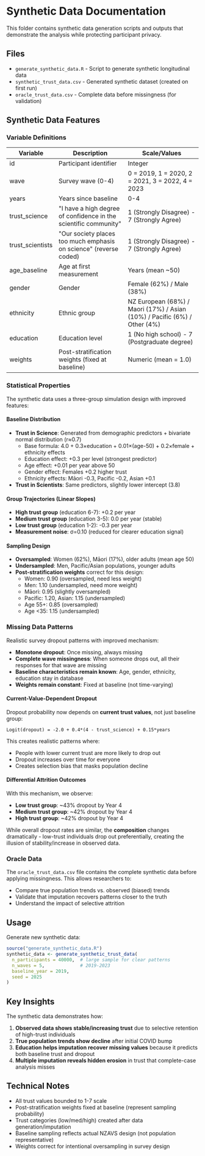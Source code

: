 # Synthetic Data Documentation

This folder contains synthetic data generation scripts and outputs that demonstrate the analysis while protecting participant privacy.

## Files

- `generate_synthetic_data.R` - Script to generate synthetic longitudinal data
- `synthetic_trust_data.csv` - Generated synthetic dataset (created on first run)
- `oracle_trust_data.csv` - Complete data before missingness (for validation)

## Synthetic Data Features

### Variable Definitions

| Variable | Description | Scale/Values |
|----------|-------------|-------------|
| id | Participant identifier | Integer |
| wave | Survey wave (0-4) | 0 = 2019, 1 = 2020, 2 = 2021, 3 = 2022, 4 = 2023 |
| years | Years since baseline | 0-4 |
| trust_science | "I have a high degree of confidence in the scientific community" | 1 (Strongly Disagree) - 7 (Strongly Agree) |
| trust_scientists | "Our society places too much emphasis on science" (reverse coded) | 1 (Strongly Disagree) - 7 (Strongly Agree) |
| age_baseline | Age at first measurement | Years (mean ~50) |
| gender | Gender | Female (62%) / Male (38%) |
| ethnicity | Ethnic group | NZ European (68%) / Maori (17%) / Asian (10%) / Pacific (6%) / Other (4%) |
| education | Education level | 1 (No high school) - 7 (Postgraduate degree) |
| weights | Post-stratification weights (fixed at baseline) | Numeric (mean = 1.0) |

### Statistical Properties

The synthetic data uses a three-group simulation design with improved features:

#### Baseline Distribution
- **Trust in Science**: Generated from demographic predictors + bivariate normal distribution (r≈0.7)
  - Base formula: 4.0 + 0.3×education + 0.01×(age-50) + 0.2×female + ethnicity effects
  - Education effect: +0.3 per level (strongest predictor)
  - Age effect: +0.01 per year above 50
  - Gender effect: Females +0.2 higher trust
  - Ethnicity effects: Māori -0.3, Pacific -0.2, Asian +0.1
- **Trust in Scientists**: Same predictors, slightly lower intercept (3.8)

#### Group Trajectories (Linear Slopes)
- **High trust group** (education 6-7): +0.2 per year
- **Medium trust group** (education 3-5): 0.0 per year (stable)
- **Low trust group** (education 1-2): -0.3 per year
- **Measurement noise**: σ=0.10 (reduced for clearer education signal)

#### Sampling Design
- **Oversampled**: Women (62%), Māori (17%), older adults (mean age 50)
- **Undersampled**: Men, Pacific/Asian populations, younger adults
- **Post-stratification weights** correct for this design:
  - Women: 0.90 (oversampled, need less weight)
  - Men: 1.10 (undersampled, need more weight)
  - Māori: 0.95 (slightly oversampled)
  - Pacific: 1.20, Asian: 1.15 (undersampled)
  - Age 55+: 0.85 (oversampled)
  - Age <35: 1.15 (undersampled)

### Missing Data Patterns

Realistic survey dropout patterns with improved mechanism:
- **Monotone dropout**: Once missing, always missing
- **Complete wave missingness**: When someone drops out, all their responses for that wave are missing
- **Baseline characteristics remain known**: Age, gender, ethnicity, education stay in database
- **Weights remain constant**: Fixed at baseline (not time-varying)

#### Current-Value-Dependent Dropout
Dropout probability now depends on **current trust values**, not just baseline group:
```
Logit(dropout) = -2.0 + 0.4*(4 - trust_science) + 0.15*years
```
This creates realistic patterns where:
- People with lower current trust are more likely to drop out
- Dropout increases over time for everyone
- Creates selection bias that masks population decline

#### Differential Attrition Outcomes
With this mechanism, we observe:
- **Low trust group**: ~43% dropout by Year 4
- **Medium trust group**: ~42% dropout by Year 4
- **High trust group**: ~42% dropout by Year 4

While overall dropout rates are similar, the **composition** changes dramatically - low-trust individuals drop out preferentially, creating the illusion of stability/increase in observed data.

### Oracle Data

The `oracle_trust_data.csv` file contains the complete synthetic data before applying missingness. This allows researchers to:
- Compare true population trends vs. observed (biased) trends
- Validate that imputation recovers patterns closer to the truth
- Understand the impact of selective attrition

## Usage

Generate new synthetic data:
```r
source("generate_synthetic_data.R")
synthetic_data <- generate_synthetic_trust_data(
  n_participants = 40000,  # large sample for clear patterns
  n_waves = 5,             # 2019-2023
  baseline_year = 2019,
  seed = 2025
)
```

## Key Insights

The synthetic data demonstrates how:
1. **Observed data shows stable/increasing trust** due to selective retention of high-trust individuals
2. **True population trends show decline** after initial COVID bump
3. **Education helps imputation recover missing values** because it predicts both baseline trust and dropout
4. **Multiple imputation reveals hidden erosion** in trust that complete-case analysis misses

## Technical Notes

- All trust values bounded to 1-7 scale
- Post-stratification weights fixed at baseline (represent sampling probability)
- Trust categories (low/med/high) created after data generation/imputation
- Baseline sampling reflects actual NZAVS design (not population representative)
- Weights correct for intentional oversampling in survey design